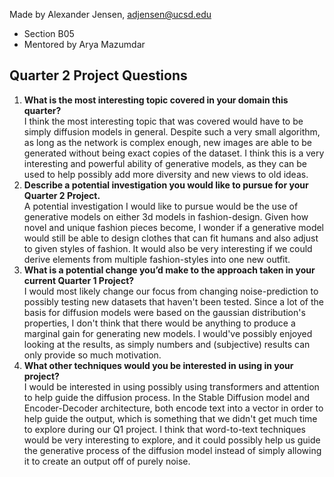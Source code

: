 Made by Alexander Jensen, adjensen@ucsd.edu
 - Section B05
 - Mentored by Arya Mazumdar

## Quarter 2 Project Questions
1. **What is the most interesting topic covered in your domain this quarter?**\
I think the most interesting topic that was covered would have to be simply diffusion models in general. Despite such a very small algorithm, as long as the network is complex enough, new images are able to be generated without being exact copies of the dataset. I think this is a very interesting and powerful ability of generative models, as they can be used to help possibly add more diversity and new views to old ideas.
2. **Describe a potential investigation you would like to pursue for your Quarter 2 Project.**\
A potential investigation I would like to pursue would be the use of generative models on either 3d models in fashion-design. Given how novel and unique fashion pieces become, I wonder if a generative model would still be able to design clothes that can fit humans and also adjust to given styles of fashion. It would also be very interesting if we could derive elements from multiple fashion-styles into one new outfit.
3. **What is a potential change you’d make to the approach taken in your current Quarter 1 Project?**\
I would most likely change our focus from changing noise-prediction to possibly testing new datasets that haven't been tested. Since a lot of the basis for diffusion models were based on the gaussian distribution's properties, I don't think that there would be anything to produce a marginal gain for generating new models. I would've possibly enjoyed looking at the results, as simply numbers and (subjective) results can only provide so much motivation.
4. **What other techniques would you be interested in using in your project?**\
I would be interested in using possibly using transformers and attention to help guide the diffusion process. In the Stable Diffusion model and Encoder-Decoder architecture, both encode text into a vector in order to help guide the output, which is something that we didn't get much time to explore during our Q1 project. I think that word-to-text techniques would be very interesting to explore, and it could possibly help us guide the generative process of the diffusion model instead of simply allowing it to create an output off of purely noise. 
